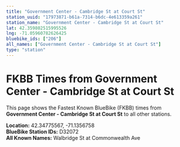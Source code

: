 ```yaml
---
title: "Government Center - Cambridge St at Court St"
station_uuid: "17973871-b61a-7314-b6dc-4e613359a261"
station_name: "Government Center - Cambridge St at Court St"
lat: 42.359802515995526
lng: -71.05960782626425
bluebike_ids: ["206"]
all_names: ["Government Center - Cambridge St at Court St"]
type: "station"
---
```


# FKBB Times from Government Center - Cambridge St at Court St

This page shows the Fastest Known BlueBike (FKBB) times from **Government Center - Cambridge St at Court St** to all other stations.

**Location:** 42.34775567, -71.1356758  
**BlueBike Station IDs:** D32072  
**All Known Names:** Walbridge St at Commonwealth Ave

